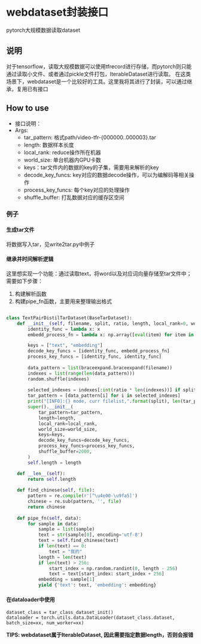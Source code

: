 # webdataset封装接口
pytorch大规模数据读取dataset
## 说明
对于tensorflow，读取大规模数据可以使用tfrecord进行存储，而pytorch则只能通过读取小文件、或者通过pickle文件打包，IterableDataset进行读取。
在这类场景下，webdataset是一个比较好的工具。这里我将其进行了封装，可以通过继承，复用已有接口

## How to use
- 接口说明：
- Args:
    - tar_pattern: 格式path/video-tfr-{000000..000003}.tar
    - length: 数据样本长度
    - local_rank: reduce操作所在机器
    - world_size: 单台机器内GPU卡数
    - keys：tar文件内的数据的key的子集，需要用来解析的key
    - decode_key_funcs: key对应的数据decode操作，可以为编解码等相关操作
    - process_key_funcs: 每个key对应的处理操作
    - shuffle_buffer: 打乱数据对应的缓存区空间


### 例子
#### 生成tar文件
将数据写入tar，见write2tar.py中例子

#### 继承并时间解析逻辑
这里想实现一个功能：通过读取text，将word以及对应词向量存储至tar文件中；需要如下步骤：
1. 构建解析函数
2. 构建pipe_fn函数，主要用来整理输出格式

```python

class TextPairDistilTarDataset(BaseTarDataset):
    def __init__(self, filename, split, ratio, length, local_rank=0, world_size=2):
        identity_func = lambda x: x
        embedd_process_fn = lambda x: np.array([eval(item) for item in str(x, encoding='utf-8').split("\t")], dtype=np.float32)

        keys = ["text", "embedding"]
        decode_key_funcs = [identity_func, embedd_process_fn]
        process_key_funcs = [identity_func, identity_func]
        
        data_pattern = list(braceexpand.braceexpand(filename))
        indexes = list(range(len(data_pattern)))
        random.shuffle(indexes)
        
        selected_indexes = indexes[:int(ratio * len(indexes))] if split == 'train' else indexes[int(ratio * len(indexes)):]
        tar_pattern = [data_pattern[i] for i in selected_indexes]
        print("[INFO]:{} mode, curr filelist,".format(split), len(tar_pattern))
        super().__init__(
            tar_pattern=tar_pattern,
            length=length,
            local_rank=local_rank,
            world_size=world_size,
            keys=keys,
            decode_key_funcs=decode_key_funcs,
            process_key_funcs=process_key_funcs,
            shuffle_buffer=2000,
        )
        self.length = length

    def __len__(self):
        return self.length
    
    def find_chinese(self, file):
        pattern = re.compile(r'[^\u4e00-\u9fa5]')
        chinese = re.sub(pattern, '', file)
        return chinese
    
    def pipe_fn(self, data):
        for sample in data:
            sample = list(sample)
            text = str(sample[0], encoding='utf-8')
            text = self.find_chinese(text)
            if len(text) == 0:
                text = "我的"
            length = len(text)
            if len(text) > 256:
                start_index = np.random.randint(0, length - 256)
                text = text[start_index: start_index + 256]
            embedding = sample[1]
            yield {'text': text, 'embedding': embedding}

```
#### 在dataloader中使用
```
dataset_class = tar_class_dataset_init()
dataloader = torch.utils.data.DataLoader(dataset_class.dataset, batch_size=xx, num_worker=xx)
```

**TIPS: webdataset属于IterableDataset, 因此需要指定数据length，否则会报错**
